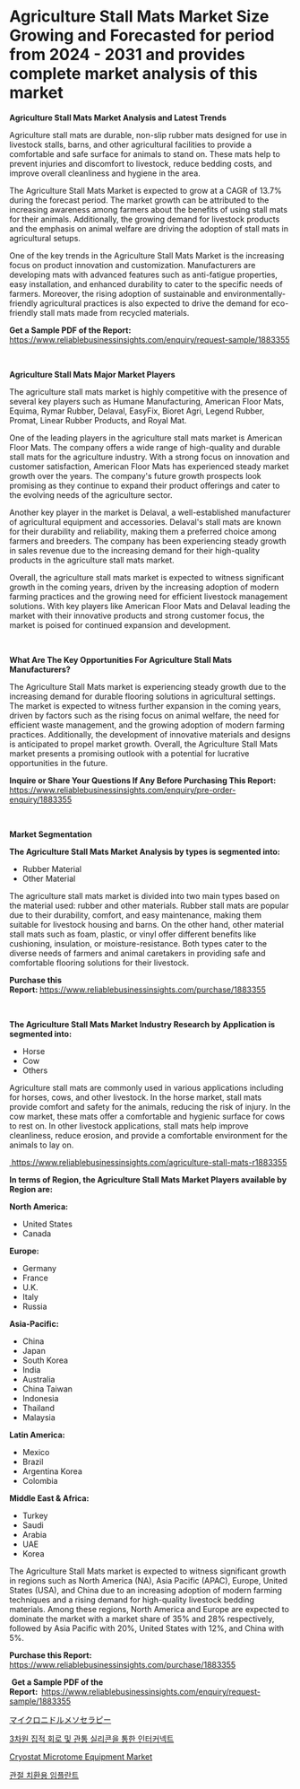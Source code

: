 <p><h1>Agriculture Stall Mats Market Size Growing and Forecasted for period from 2024 - 2031 and provides complete market analysis of this market</h1></p><p><strong>Agriculture Stall Mats Market Analysis and Latest Trends</strong></p>
<p><p>Agriculture stall mats are durable, non-slip rubber mats designed for use in livestock stalls, barns, and other agricultural facilities to provide a comfortable and safe surface for animals to stand on. These mats help to prevent injuries and discomfort to livestock, reduce bedding costs, and improve overall cleanliness and hygiene in the area.</p><p>The Agriculture Stall Mats Market is expected to grow at a CAGR of 13.7% during the forecast period. The market growth can be attributed to the increasing awareness among farmers about the benefits of using stall mats for their animals. Additionally, the growing demand for livestock products and the emphasis on animal welfare are driving the adoption of stall mats in agricultural setups.</p><p>One of the key trends in the Agriculture Stall Mats Market is the increasing focus on product innovation and customization. Manufacturers are developing mats with advanced features such as anti-fatigue properties, easy installation, and enhanced durability to cater to the specific needs of farmers. Moreover, the rising adoption of sustainable and environmentally-friendly agricultural practices is also expected to drive the demand for eco-friendly stall mats made from recycled materials.</p></p>
<p><strong>Get a Sample PDF of the Report:&nbsp;</strong> <a href="https://www.reliablebusinessinsights.com/enquiry/request-sample/1883355">https://www.reliablebusinessinsights.com/enquiry/request-sample/1883355</a></p>
<p>&nbsp;</p>
<p><strong>Agriculture Stall Mats Major Market Players</strong></p>
<p><p>The agriculture stall mats market is highly competitive with the presence of several key players such as Humane Manufacturing, American Floor Mats, Equima, Rymar Rubber, Delaval, EasyFix, Bioret Agri, Legend Rubber, Promat, Linear Rubber Products, and Royal Mat.</p><p>One of the leading players in the agriculture stall mats market is American Floor Mats. The company offers a wide range of high-quality and durable stall mats for the agriculture industry. With a strong focus on innovation and customer satisfaction, American Floor Mats has experienced steady market growth over the years. The company's future growth prospects look promising as they continue to expand their product offerings and cater to the evolving needs of the agriculture sector.</p><p>Another key player in the market is Delaval, a well-established manufacturer of agricultural equipment and accessories. Delaval's stall mats are known for their durability and reliability, making them a preferred choice among farmers and breeders. The company has been experiencing steady growth in sales revenue due to the increasing demand for their high-quality products in the agriculture stall mats market.</p><p>Overall, the agriculture stall mats market is expected to witness significant growth in the coming years, driven by the increasing adoption of modern farming practices and the growing need for efficient livestock management solutions. With key players like American Floor Mats and Delaval leading the market with their innovative products and strong customer focus, the market is poised for continued expansion and development.</p></p>
<p>&nbsp;</p>
<p><strong>What Are The Key Opportunities For Agriculture Stall Mats Manufacturers?</strong></p>
<p><p>The Agriculture Stall Mats market is experiencing steady growth due to the increasing demand for durable flooring solutions in agricultural settings. The market is expected to witness further expansion in the coming years, driven by factors such as the rising focus on animal welfare, the need for efficient waste management, and the growing adoption of modern farming practices. Additionally, the development of innovative materials and designs is anticipated to propel market growth. Overall, the Agriculture Stall Mats market presents a promising outlook with a potential for lucrative opportunities in the future.</p></p>
<p><strong>Inquire or Share Your Questions If Any Before Purchasing This Report:</strong> <a href="https://www.reliablebusinessinsights.com/enquiry/pre-order-enquiry/1883355">https://www.reliablebusinessinsights.com/enquiry/pre-order-enquiry/1883355</a></p>
<p>&nbsp;</p>
<p><strong>Market Segmentation</strong></p>
<p><strong>The Agriculture Stall Mats Market Analysis by types is segmented into:</strong></p>
<p><ul><li>Rubber Material</li><li>Other Material</li></ul></p>
<p><p>The agriculture stall mats market is divided into two main types based on the material used: rubber and other materials. Rubber stall mats are popular due to their durability, comfort, and easy maintenance, making them suitable for livestock housing and barns. On the other hand, other material stall mats such as foam, plastic, or vinyl offer different benefits like cushioning, insulation, or moisture-resistance. Both types cater to the diverse needs of farmers and animal caretakers in providing safe and comfortable flooring solutions for their livestock.</p></p>
<p><strong>Purchase this Report:&nbsp;</strong><a href="https://www.reliablebusinessinsights.com/purchase/1883355">https://www.reliablebusinessinsights.com/purchase/1883355</a></p>
<p>&nbsp;</p>
<p><strong>The Agriculture Stall Mats Market Industry Research by Application is segmented into:</strong></p>
<p><ul><li>Horse</li><li>Cow</li><li>Others</li></ul></p>
<p><p>Agriculture stall mats are commonly used in various applications including for horses, cows, and other livestock. In the horse market, stall mats provide comfort and safety for the animals, reducing the risk of injury. In the cow market, these mats offer a comfortable and hygienic surface for cows to rest on. In other livestock applications, stall mats help improve cleanliness, reduce erosion, and provide a comfortable environment for the animals to lay on.</p></p>
<p><a href="https://www.reliablebusinessinsights.com/agriculture-stall-mats-r1883355">&nbsp;https://www.reliablebusinessinsights.com/agriculture-stall-mats-r1883355</a></p>
<p><strong>In terms of Region, the Agriculture Stall Mats Market Players available by Region are:</strong></p>
<p>
    <p> <strong> North America: </strong>
        <ul>
            <li>United States</li>
            <li>Canada</li>
        </ul>
        </p> 
    <p> <strong> Europe: </strong>
        <ul>
            <li>Germany</li>
            <li>France</li>
            <li>U.K.</li>
            <li>Italy</li>
            <li>Russia</li>
        </ul>
        </p> 
    <p> <strong> Asia-Pacific: </strong>
        <ul>
            <li>China</li>
            <li>Japan</li>
            <li>South Korea</li>
            <li>India</li>
            <li>Australia</li>
            <li>China Taiwan</li>
            <li>Indonesia</li>
            <li>Thailand</li>
            <li>Malaysia</li>
        </ul>
        </p> 
    <p> <strong> Latin America: </strong>
        <ul>
            <li>Mexico</li>
            <li>Brazil</li>
            <li>Argentina Korea</li>
            <li>Colombia</li>
        </ul>
        </p> 
    <p> <strong> Middle East & Africa: </strong>
        <ul>
            <li>Turkey</li>
            <li>Saudi</li>
            <li>Arabia</li>
            <li>UAE</li>
            <li>Korea</li>
        </ul>
    </p>
    </p>
<p><p>The Agriculture Stall Mats market is expected to witness significant growth in regions such as North America (NA), Asia Pacific (APAC), Europe, United States (USA), and China due to an increasing adoption of modern farming techniques and a rising demand for high-quality livestock bedding materials. Among these regions, North America and Europe are expected to dominate the market with a market share of 35% and 28% respectively, followed by Asia Pacific with 20%, United States with 12%, and China with 5%.</p></p>
<p><strong>Purchase this Report: </strong><a href="https://www.reliablebusinessinsights.com/purchase/1883355">https://www.reliablebusinessinsights.com/purchase/1883355</a></p>
<p>&nbsp;<strong>Get a Sample PDF of the Report:&nbsp;&nbsp;</strong><a href="https://www.reliablebusinessinsights.com/enquiry/request-sample/1883355">https://www.reliablebusinessinsights.com/enquiry/request-sample/1883355</a></p>
<p><strong></strong></p>
<p><p><a href="https://github.com/reliezer65/Market-Research-Report-List-1/blob/main/2850505120046.md">マイクロニドルメソセラピー</a></p><p><a href="https://medium.com/@mehereenadusoye/3%EC%B0%A8%EC%9B%90-%ED%86%B5%ED%95%A9%ED%9A%8C%EB%A1%9C-%EB%B0%8F-%EC%8A%A4%EB%A3%A8%EC%8B%A4%EB%A6%AC%EC%BD%98-%EB%B9%84%EC%95%84-%EC%83%81%ED%98%B8%EC%97%B0%EA%B2%B0-%EC%8B%9C%EC%9E%A5-%EC%A0%90%EC%9C%A0%EC%9C%A8-%EB%B0%8F-%EC%8B%A0%EA%B7%9C-%EB%8F%99%ED%96%A5-%EB%B6%84%EC%84%9D-%EC%A2%85%EB%A5%98-%EC%9D%91%EC%9A%A9-%EC%B5%9C%EC%A2%85%EC%82%AC%EC%9A%A9-%EB%B0%8F-2024%EB%85%84%EB%B6%80%ED%84%B0-2031%EB%85%84%EA%B9%8C%EC%A7%80%EC%9D%98-%EC%98%88%EC%B8%A1%EC%9D%84-%ED%86%B5%ED%95%B4-3fcb1f81f3e4">3차원 집적 회로 및 관통 실리콘을 통한 인터커넥트</a></p><p><a href="https://github.com/kmtkihkn89/Market-Research-Report-List-1/blob/main/cryostat-microtome-equipment-market.md">Cryostat Microtome Equipment Market</a></p><p><a href="https://github.com/vskv4779xr1/Market-Research-Report-List-2/blob/main/9130444127106.md">관절 치환용 임플란트</a></p></p>
